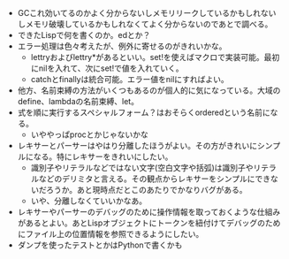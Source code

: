 - GCこれ効いてるのかよく分からないしメモリリークしているかもしれないしメモリ破壊しているかもしれなくてよく分からないのであとで調べる。
- できたLispで何を書くのか。edとか？
- エラー処理は色々考えたが、例外に寄せるのがきれいかな。
  - lettryおよびlettry\*があるといい。set!を使えばマクロで実装可能。最初にnilを入れて、次にset!で値を入れていく。
  - catchとfinallyは統合可能。エラー値をnilにすればよい。
- 他方、名前束縛の方法がいくつもあるのが個人的に気になっている。大域のdefine、lambdaの名前束縛、let。
- 式を順に実行するスペシャルフォーム？はおそらくorderedという名前になる。
  - いややっぱprocとかじゃないかな
- レキサーとパーサーはやはり分離したほうがよい。その方がきれいにシンプルになる。特にレキサーをきれいにしたい。
  - 識別子やリテラルなどではない文字(空白文字や括弧)は識別子やリテラルなどのデリミタと言える。その観点からレキサーをシンプルにできないだろうか。あと現時点だとこのあたりでかなりバグがある。
  - いや、分離しなくていいかなあ。
- レキサーやパーサーのデバッグのために操作情報を取っておくような仕組みがあるとよい。あとLispオブジェクトにトークンを紐付けてデバッグのためにファイル上の位置情報を参照できるようにしたい。
- ダンプを使ったテストとかはPythonで書くかも
